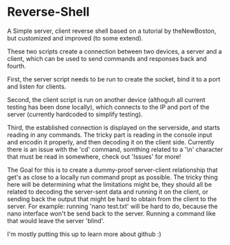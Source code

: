 # Reverse-Shell
A Simple server, client reverse shell based on a tutorial by theNewBoston, but customized and improved (to some extend).

These two scripts create a connection between two devices, a server and a client, 
which can be used to send commands and responses back and fourth.

First, the server script needs to be run to create the socket, bind it to a port and listen for clients.

Second, the client script is run on another device (althoguh all current testing has been done locally),
which connects to the IP and port of the server (currently hardcoded to simplify testing).

Third, the established connection is displayed on the serverside, and starts reading in any commands.
The tricky part is reading in the console input and encodin it properly, and then decoding it on the client side.
Currently there is an issue with the 'cd' command, somthing related to a '\n' character that must be read in somewhere,
check out 'Issues' for more!

The Goal for this is to create a dummy-proof server-client relationship that get's as close to a locally run command propt as possible. The tricky thing here will be determining what the limitations might be, they should all be related to decoding the server-sent data and running it on the client, or sending back the output that might be hard to obtain from the client to the server. For example: running 'nano test.txt' will be hard to do, because the nano interface won't be send back to the server. 
Running a command like that would leave the server 'blind'.

I'm mostly putting this up to learn more about github :)

